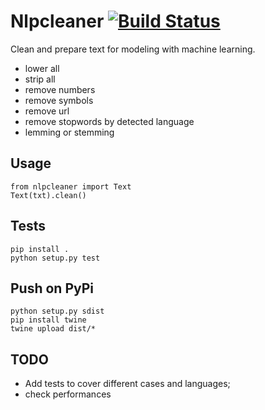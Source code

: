 # Nlpcleaner [![Build Status](https://travis-ci.org/giovannelli/nlpcleaner.svg?branch=master)](https://travis-ci.org/giovannelli/nlpcleaner)

Clean and prepare text for modeling with machine learning.
- lower all
- strip all
- remove numbers
- remove symbols
- remove url
- remove stopwords by detected language
- lemming or stemming

## Usage

```
from nlpcleaner import Text
Text(txt).clean()
```

## Tests

```
pip install .
python setup.py test
```

## Push on PyPi

```
python setup.py sdist
pip install twine
twine upload dist/*
```

## TODO
* Add tests to cover different cases and languages;
* check performances
